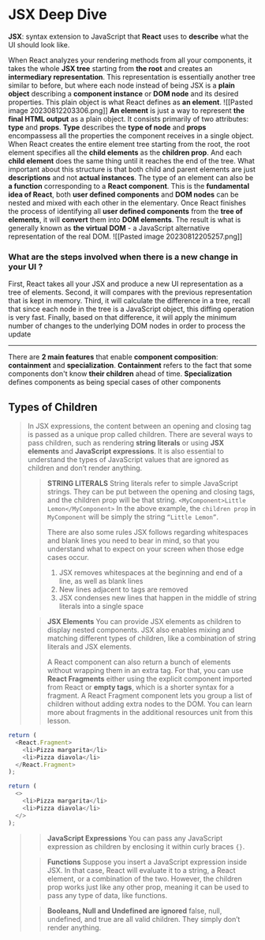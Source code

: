 # JSX Deep Dive
**JSX**: syntax extension to JavaScript that **React** uses to **describe** what the UI should look like.

When React analyzes your rendering methods from all your components, it takes the whole **JSX tree** starting from **the root** and creates an **intermediary representation**. This representation is essentially another tree similar to before, but where each node instead of being JSX is a **plain object** describing a **component instance** or **DOM node** and its desired properties. This plain object is what React defines as **an element**.
![[Pasted image 20230812203306.png]]
**An element** is just a way to represent **the final HTML output** as a plain object. It consists primarily of two attributes: **type** and **props**. **Type** describes the **type of node** and **props** encompassess all the properties the component receives in a single object.
When React creates the entire element tree starting from the root, the root element specifies all the **child elements** as the **children prop**. And each **child element** does the same thing until it reaches the end of the tree. What important about this structure is that both child and parent elements are just **descriptions** and not **actual instances**.
The type of an element can also be **a function** corresponding to a **React component**. This is the **fundamental idea of React**, both **user defined components** and **DOM nodes** can be nested and mixed with each other in the elementary. Once React finishes the process of identifying all **user defined components** from the **tree of elements**, it will **convert** them into **DOM elements**. The result is what is generally known as **the virtual DOM** - a JavaScript alternative representation of the real DOM.
![[Pasted image 20230812205257.png]]


### What are the steps involved when there is a new change in your UI ?
First, React takes all your JSX and produce a new UI representation as a tree of elements.
Second, it will compares with the previous representation that is kept in memory.
Third, it will calculate the difference in a tree, recall that since each node in the tree is a JavaScript object, this diffing operation is very fast.
Finally, based on that difference, it will apply the minimum number of changes to the underlying DOM nodes in order to process the update

---
There are **2 main features** that enable **component composition**: **containment** and **specialization**. 
**Containment** refers to the fact that some components don't know **their children** ahead of time.
**Specialization** defines components as being special cases of other components

## Types of Children
>In JSX expressions, the content between an opening and closing tag is passed as a unique prop called children. There are several ways to pass children, such as rendering **string literals** or using **JSX elements** and **JavaScript expressions**. It is also essential to understand the types of JavaScript values that are ignored as children and don’t render anything.
>
>>**STRING LITERALS**
>>String literals refer to simple JavaScript strings. They can be put between the opening and closing tags, and the children prop will be that string.
>>`<MyComponent>Little Lemon</MyComponent>`
>>In the above example, the `children prop` in `MyComponent` will be simply the string `“Little Lemon”`.
>>
>>There are also some rules JSX follows regarding whitespaces and blank lines you need to bear in mind, so that you understand what to expect on your screen when those edge cases occur.
>>1. JSX removes whitespaces at the beginning and end of a line, as well as blank lines
>>2. New lines adjacent to tags are removed
>>3. JSX condenses new lines that happen in the middle of string literals into a single space
>
>>**JSX Elements**
>>You can provide JSX elements as children to display nested components. JSX also enables mixing and matching different types of children, like a combination of string literals and JSX elements.
>>
>>A React component can also return a bunch of elements without wrapping them in an extra tag. For that, you can use **React Fragments** either using the explicit component imported from React or **empty tags**, which is a shorter syntax for a fragment. A React Fragment component lets you group a list of children without adding extra nodes to the DOM. You can learn more about fragments in the additional resources unit from this lesson.
```JavaScript
return (
  <React.Fragment>
    <li>Pizza margarita</li>
    <li>Pizza diavola</li>
  </React.Fragment>
);

return (
  <>
    <li>Pizza margarita</li>
    <li>Pizza diavola</li>
  </>
);
```
>>**JavaScript Expressions**
>>You can pass any JavaScript expression as children by enclosing it within curly braces `{}`.
>
>>**Functions**
>>Suppose you insert a JavaScript expression inside JSX. In that case, React will evaluate it to a string, a React element, or a combination of the two. However, the children prop works just like any other prop, meaning it can be used to pass any type of data, like functions.
>
>>**Booleans, Null and Undefined are ignored**
>>false, null, undefined, and true are all valid children. They simply don’t render anything.



